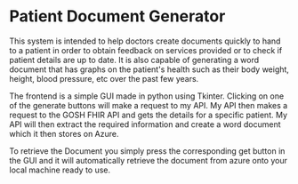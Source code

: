 # Patient Document Generator

This system is intended to help doctors create documents quickly to hand to a patient in order to obtain feedback on services provided or to check if patient details are up to date. It is also capable of generating a word document that has graphs on the patient's health such as their body weight, height, blood pressure, etc over the past few years.

The frontend is a simple GUI made in python using Tkinter. Clicking on one of the generate buttons will make a request to my API. My API then makes a request to the GOSH FHIR API and gets the details for a specific patient. My API will then extract the required information and create a word document which it then stores on Azure.

To retrieve the Document you simply press the corresponding get button in the GUI and it will automatically retrieve the document from azure onto your local machine ready to use.